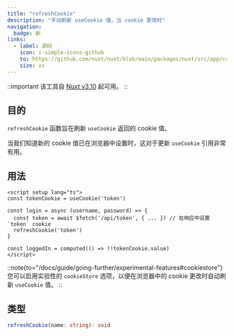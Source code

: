 ```yaml
---
title: "refreshCookie"
description: "手动刷新 useCookie 值，当 cookie 更改时"
navigation:
  badge: 新
links:
  - label: 源码
    icon: i-simple-icons-github
    to: https://github.com/nuxt/nuxt/blob/main/packages/nuxt/src/app/composables/cookie.ts
    size: xs
---
```


::important
该工具自 [Nuxt v3.10](/blog/v3-10) 起可用。
::

## 目的

`refreshCookie` 函数旨在刷新 `useCookie` 返回的 cookie 值。

当我们知道新的 cookie 值已在浏览器中设置时，这对于更新 `useCookie` 引用非常有用。

## 用法

```vue [app.vue]
<script setup lang="ts">
const tokenCookie = useCookie('token')

const login = async (username, password) => {
  const token = await $fetch('/api/token', { ... }) // 在响应中设置 `token` cookie
  refreshCookie('token')
}

const loggedIn = computed(() => !!tokenCookie.value)
</script>
```

::note{to="/docs/guide/going-further/experimental-features#cookiestore"}
您可以启用实验性的 `cookieStore` 选项，以便在浏览器中的 cookie 更改时自动刷新 `useCookie` 值。
::

## 类型

```ts
refreshCookie(name: string): void
```
